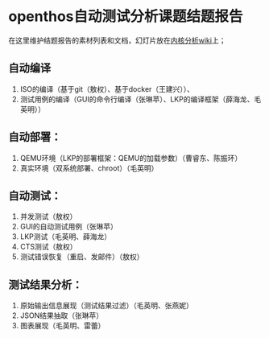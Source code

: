 # openthos自动测试分析课题结题报告
在这里维护结题报告的素材列表和文档，幻灯片放在[内核分析wiki](http://os.cs.tsinghua.edu.cn/research/kernel/Openthos4H170pro2016#A.2BZeVf1w-)上；

## 自动编译
1. ISO的编译（基于git（敖权）、基于docker（王建兴））、
1. 测试用例的编译（GUI的命令行编译（张琳苹）、LKP的编译框架（薛海龙、毛英明））
## 自动部署：
1. QEMU环境（LKP的部署框架：QEMU的加载参数）（曹睿东、陈振环）
1. 真实环境（双系统部署、chroot）（毛英明）
## 自动测试：
1. 并发测试（敖权）
1. GUI的自动测试用例（张琳苹）
1. LKP测试（毛英明、薛海龙）
1. CTS测试（敖权）
1. 测试错误恢复（重启、发邮件）（敖权）
## 测试结果分析：
1. 原始输出信息展现（测试结果过滤）（毛英明、张燕妮）
1. JSON结果抽取（张琳苹）
1. 图表展现（毛英明、雷蕾）
